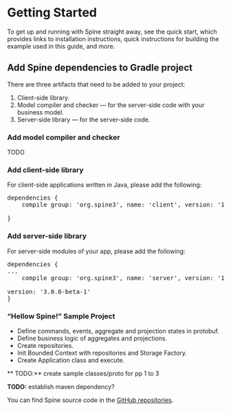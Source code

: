 # Getting Started 


<p class="lead">To get up and running with Spine straight away, see the quick start, which provides links to installation instructions, quick instructions for building the example used in this guide, and more.</p>

## Add Spine dependencies to Gradle project
There are three artifacts that need to be added to your project:
1. Client-side library.
2. Model compiler and checker — for the server-side code with your business model.
3. Server-side library — for the server-side code.


### Add model compiler and checker
TODO

### Add client-side library
For client-side applications written in Java, please add the following:
<pre>
dependencies {
    compile group: 'org.spine3', name: 'client', version: '1.+'

}
</pre>


### Add server-side library
For server-side modules of your app, please add the following:
<pre>
dependencies {
...
    compile group: 'org.spine3', name: 'server', version: '1.+'

version: '3.0.0-beta-1'
}
</pre>


### “Hellow Spine!” Sample Project
* Define commands, events, aggregate and projection states in protobuf.
* Define business logic of aggregates and projections.
* Create repositories.
* Init Bounded Context with repositories and Storage Factory.
* Create Application class and execute.


 ** TODO:** create sample classes/proto for pp 1 to 3
 
 **TODO:** establish maven dependency?


You can find Spine source code in the [GitHub repositories](https://github.com/SpineEventEngine).
